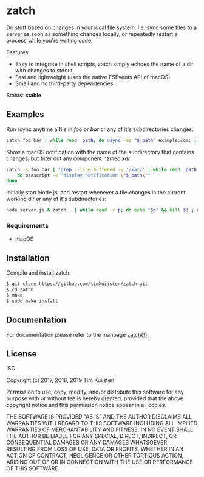 # zatch

Do stuff based on changes in your local file system. I.e. sync some files to a
server as soon as something changes locally, or repeatedly restart a process
while you're writing code.

Features:
* Easy to integrate in shell scripts, zatch simply echoes the name of a dir with
  changes to stdout
* Fast and lightweight (uses the native FSEvents API of macOS)
* Small and no third-party dependencies

Status: **stable**


## Examples

Run rsync anytime a file in *foo* or *bar* or any of it's subdirectories
changes:

```sh
zatch foo bar | while read _path; do rsync -az "$_path" example.com: ; done
```

Show a macOS notification with the name of the subdirectory that contains
changes, but filter out any component named *xar*:

```sh
zatch -s foo bar | fgrep --line-buffered -v '/xar/' | while read _path
	do osascript -e "display notification \"$_path\""
done
```

Initially start Node.js, and restart whenever a file changes in the current
working dir or any of it's subdirectories:

```sh
node server.js & zatch . | while read -r p; do echo "$p" && kill $! ; node server.js & done
```


### Requirements

* macOS


## Installation

Compile and install zatch:

```sh
$ git clone https://github.com/timkuijsten/zatch.git
$ cd zatch
$ make
$ sudo make install
```


## Documentation

For documentation please refer to the manpage [zatch(1)].


## License

ISC

Copyright (c) 2017, 2018, 2019 Tim Kuijsten

Permission to use, copy, modify, and/or distribute this software for any purpose
with or without fee is hereby granted, provided that the above copyright notice
and this permission notice appear in all copies.

THE SOFTWARE IS PROVIDED "AS IS" AND THE AUTHOR DISCLAIMS ALL WARRANTIES WITH
REGARD TO THIS SOFTWARE INCLUDING ALL IMPLIED WARRANTIES OF MERCHANTABILITY AND
FITNESS. IN NO EVENT SHALL THE AUTHOR BE LIABLE FOR ANY SPECIAL, DIRECT,
INDIRECT, OR CONSEQUENTIAL DAMAGES OR ANY DAMAGES WHATSOEVER RESULTING FROM LOSS
OF USE, DATA OR PROFITS, WHETHER IN AN ACTION OF CONTRACT, NEGLIGENCE OR OTHER
TORTIOUS ACTION, ARISING OUT OF OR IN CONNECTION WITH THE USE OR PERFORMANCE OF
THIS SOFTWARE.

[zatch(1)]: https://netsend.nl/zatch/zatch.1.html
